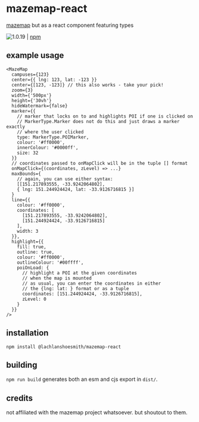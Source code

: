 # mazemap-react

[mazemap](https://api.mazemap.com/js/v2.1.2/docs/) but as a react component featuring types

![1.0.19](https://img.shields.io/npm/v/@lachlanshoesmith/mazemap-react) | [npm](https://www.npmjs.com/package/@lachlanshoesmith/mazemap-react)

## example usage

```tsx
<MazeMap
  campuses={123}
  center={{ lng: 123, lat: -123 }}
  center={[123, -123]} // this also works - take your pick!
  zoom={3}
  width={'500px'}
  height={'30vh'}
  hideWatermark={false}
  marker={{
    // marker that locks on to and highlights POI if one is clicked on
    // MarkerType.Marker does not do this and just draws a marker exactly
    // where the user clicked
    type: MarkerType.POIMarker,
    colour: '#ff0000',
    innerColour: '#0000ff',
    size: 32
  }}
  // coordinates passed to onMapClick will be in the tuple [] format
  onMapClick={(coordinates, zLevel) => ...}
  maxBounds={
    // again, you can use either syntax:
    [[151.217893555, -33.9242064802],
    { lng: 151.244924424, lat: -33.9126716815 }]
  }
  line={{
    colour: '#ff0000',
    coordinates: [
      [151.217893555, -33.9242064802],
      [151.244924424, -33.9126716815]
    ],
    width: 3
  }},
  highlight={{
    fill: true,
    outline: true,
    colour: '#ff0000',
    outlineColour: '#00ffff',
    poiOnLoad: {
      // highlight a POI at the given coordinates
      // when the map is mounted
      // as usual, you can enter the coordinates in either
      // the {lng: lat: } format or as a tuple
      coordinates: [151.244924424, -33.9126716815],
      zLevel: 0
    }
  }}
/>
```

## installation

`npm install @lachlanshoesmith/mazemap-react`

## building

`npm run build` generates both an esm and cjs export in `dist/`.

## credits

not affiliated with the mazemap project whatsoever. but shoutout to them.
